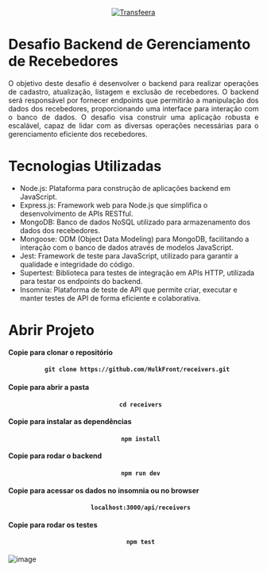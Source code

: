 <p align="center">
    <a href="https://transfeera.com/">
        <img src="https://startups.com.br/wp-content/uploads/2023/01/1200x675-2023-01-11T100834.723.jpg" alt="Transfeera">
    </a>
</p>
<h1 align="left">
    <b>Desafio Backend de Gerenciamento de Recebedores</b>
    <br>
  
</h1>
<p align="justify">O objetivo deste desafio é desenvolver o backend para realizar operações de cadastro, atualização, listagem e exclusão de recebedores. 
     O backend será responsável por fornecer endpoints que permitirão a manipulação dos dados dos recebedores, proporcionando uma interface para interação com o banco de dados.
     O desafio visa construir uma aplicação robusta e escalável, capaz de lidar com as diversas operações necessárias para o gerenciamento eficiente dos recebedores.</p>
<div align="left">

# Tecnologias Utilizadas
* Node.js: Plataforma para construção de aplicações backend em JavaScript.
* Express.js: Framework web para Node.js que simplifica o desenvolvimento de APIs RESTful.
* MongoDB: Banco de dados NoSQL utilizado para armazenamento dos dados dos recebedores.
* Mongoose: ODM (Object Data Modeling) para MongoDB, facilitando a interação com o banco de dados através de modelos JavaScript.
* Jest: Framework de teste para JavaScript, utilizado para garantir a qualidade e integridade do código.
* Supertest: Biblioteca para testes de integração em APIs HTTP, utilizada para testar os endpoints do backend.
* Insomnia: Plataforma de teste de API que permite criar, executar e manter testes de API de forma eficiente e colaborativa.

# Abrir Projeto
    

<b>Copie para clonar o repositório</b>

<h4 align="center">

    
      git clone https://github.com/HulkFront/receivers.git
</h4>

<h4>
<b>Copie para abrir a pasta</b>
  
<h4 align="center">

        cd receivers
</h4>
<b>Copie para instalar as dependências</b>

<h4 align="center">


        npm install
</h4>
<b>Copie para rodar o backend</b>

<h4 align="center">


        npm run dev
</h4>
<b>Copie para acessar os dados no insomnia ou no browser</b>
<h4 align="center">


        localhost:3000/api/receivers
</h4>
<b>Copie para rodar os testes</b>

<h4 align="center">


        npm test
</h4>

![image](https://github.com/HulkFront/receivers/assets/62362001/a27f09cd-b845-4881-b4af-c9b3d70d1161)





